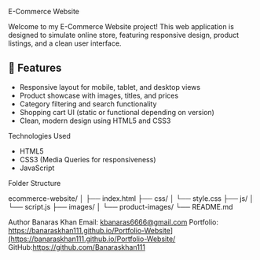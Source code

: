 E-Commerce Website

Welcome to my E-Commerce Website project! This web application is designed to simulate  online store, featuring responsive design, product listings, and a clean user interface.

## 🚀 Features

- Responsive layout for mobile, tablet, and desktop views
- Product showcase with images, titles, and prices
- Category filtering and search functionality 
- Shopping cart UI (static or functional depending on version)
- Clean, modern design using HTML5 and CSS3

Technologies Used

- HTML5
- CSS3 (Media Queries for responsiveness)
- JavaScript 

 Folder Structure

ecommerce-website/
│
├── index.html
├── css/
│ └── style.css
├── js/
│ └── script.js 
├── images/
│ └── product-images/
└── README.md

 Author
Banaras Khan
 Email: kbanaras6666@gmail.com
Portfolio: https://banaraskhan111.github.io/Portfolio-Website](https://banaraskhan111.github.io/Portfolio-Website/
 GitHub:https://github.com/Banaraskhan111
